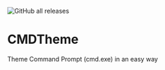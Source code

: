 ![GitHub all releases](https://img.shields.io/github/downloads/jbcarreon123/CMDTheme/total)

# CMDTheme
Theme Command Prompt (cmd.exe) in an easy way
